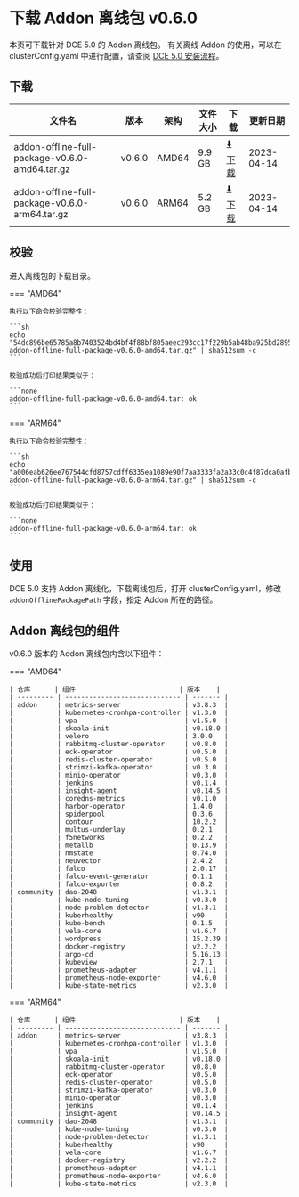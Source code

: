 # 下载 Addon 离线包 v0.6.0

本页可下载针对 DCE 5.0 的 Addon 离线包。
有关离线 Addon 的使用，可以在 clusterConfig.yaml 中进行配置，请查阅 [DCE 5.0 安装流程](../../install/index.md#_3)。

## 下载

| 文件名                                         | 版本   | 架构  | 文件大小 | 下载                                                                                                                                  | 更新日期   |
| ---------------------------------------------- | ------ | ----- | -------- | ------------------------------------------------------------------------------------------------------------------------------------- | ---------- |
| addon-offline-full-package-v0.6.0-amd64.tar.gz | v0.6.0 | AMD64 | 9.9 GB   | [:arrow_down: 下载](https://qiniu-download-public.daocloud.io/DaoCloud_DigitalX_Addon/addon-offline-full-package-v0.6.0-amd64.tar.gz) | 2023-04-14 |
| addon-offline-full-package-v0.6.0-arm64.tar.gz | v0.6.0 | ARM64 | 5.2 GB   | [:arrow_down: 下载](https://qiniu-download-public.daocloud.io/DaoCloud_DigitalX_Addon/addon-offline-full-package-v0.6.0-arm64.tar.gz) | 2023-04-14 |

## 校验

进入离线包的下载目录。

=== "AMD64"

    执行以下命令校验完整性：

    ```sh
    echo "54dc896be65785a8b7403524bd4bf4f88bf805aeec293cc17f229b5ab48ba925bd2895b8a51be2ce6a1cebb999918898c8d0ce74bc86f1d5567096485d8a708e  addon-offline-full-package-v0.6.0-amd64.tar.gz" | sha512sum -c
    ```

    校验成功后打印结果类似于：

    ```none
    addon-offline-full-package-v0.6.0-amd64.tar: ok
    ```

=== "ARM64"

    执行以下命令校验完整性：

    ```sh
    echo "a006eab626ee767544cfd8757cdff6335ea1089e90f7aa3333fa2a33c0c4f87dca0afb3c7275bce940fd76984257da0e577c58d951647527933b937dc7fffa46  addon-offline-full-package-v0.6.0-arm64.tar.gz" | sha512sum -c
    ```

    校验成功后打印结果类似于：

    ```none
    addon-offline-full-package-v0.6.0-arm64.tar: ok
    ```

## 使用

DCE 5.0 支持 Addon 离线化，下载离线包后，打开 clusterConfig.yaml，修改 `addonOfflinePackagePath` 字段，指定 Addon 所在的路径。

## Addon 离线包的组件

v0.6.0 版本的 Addon 离线包内含以下组件：

=== "AMD64"

    | 仓库      | 组件                          | 版本    |
    | --------- | ----------------------------- | ------- |
    | addon     | metrics-server                | v3.8.3  |
    |           | kubernetes-cronhpa-controller | v1.3.0  |
    |           | vpa                           | v1.5.0  |
    |           | skoala-init                   | v0.18.0 |
    |           | velero                        | 3.0.0   |
    |           | rabbitmq-cluster-operator     | v0.8.0  |
    |           | eck-operator                  | v0.5.0  |
    |           | redis-cluster-operator        | v0.5.0  |
    |           | strimzi-kafka-operator        | v0.3.0  |
    |           | minio-operator                | v0.3.0  |
    |           | jenkins                       | v0.1.4  |
    |           | insight-agent                 | v0.14.5 |
    |           | coredns-metrics               | v0.1.0  |
    |           | harbor-operator               | 1.4.0   |
    |           | spiderpool                    | 0.3.6   |
    |           | contour                       | 10.2.2  |
    |           | multus-underlay               | 0.2.1   |
    |           | f5networks                    | 0.2.2   |
    |           | metallb                       | 0.13.9  |
    |           | nmstate                       | 0.74.0  |
    |           | neuvector                     | 2.4.2   |
    |           | falco                         | 2.0.17  |
    |           | falco-event-generator         | 0.1.1   |
    |           | falco-exporter                | 0.8.2   |
    | community | dao-2048                      | v1.3.1  |
    |           | kube-node-tuning              | v0.3.0  |
    |           | node-problem-detector         | v1.3.1  |
    |           | kuberhealthy                  | v90     |
    |           | kube-bench                    | 0.1.5   |
    |           | vela-core                     | v1.6.7  |
    |           | wordpress                     | 15.2.39 |
    |           | docker-registry               | v2.2.2  |
    |           | argo-cd                       | 5.16.13 |
    |           | kubeview                      | 2.7.1   |
    |           | prometheus-adapter            | v4.1.1  |
    |           | prometheus-node-exporter      | v4.6.0  |
    |           | kube-state-metrics            | v2.3.0  |

=== "ARM64"

    | 仓库      | 组件                          | 版本    |
    | --------- | ----------------------------- | ------- |
    | addon     | metrics-server                | v3.8.3  |
    |           | kubernetes-cronhpa-controller | v1.3.0  |
    |           | vpa                           | v1.5.0  |
    |           | skoala-init                   | v0.18.0 |
    |           | rabbitmq-cluster-operator     | v0.8.0  |
    |           | eck-operator                  | v0.5.0  |
    |           | redis-cluster-operator        | v0.5.0  |
    |           | strimzi-kafka-operator        | v0.3.0  |
    |           | minio-operator                | v0.3.0  |
    |           | jenkins                       | v0.1.4  |
    |           | insight-agent                 | v0.14.5 |
    | community | dao-2048                      | v1.3.1  |
    |           | kube-node-tuning              | v0.3.0  |
    |           | node-problem-detector         | v1.3.1  |
    |           | kuberhealthy                  | v90     |
    |           | vela-core                     | v1.6.7  |
    |           | docker-registry               | v2.2.2  |
    |           | prometheus-adapter            | v4.1.1  |
    |           | prometheus-node-exporter      | v4.6.0  |
    |           | kube-state-metrics            | v2.3.0  |
